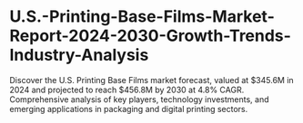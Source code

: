 # U.S.-Printing-Base-Films-Market-Report-2024-2030-Growth-Trends-Industry-Analysis
Discover the U.S. Printing Base Films market forecast, valued at $345.6M in 2024 and projected to reach $456.8M by 2030 at 4.8% CAGR. Comprehensive analysis of key players, technology investments, and emerging applications in packaging and digital printing sectors.
